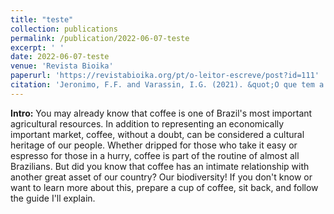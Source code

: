```yaml
---
title: "teste"
collection: publications
permalink: /publication/2022-06-07-teste
excerpt: ' '
date: 2022-06-07-teste
venue: 'Revista Bioika'
paperurl: 'https://revistabioika.org/pt/o-leitor-escreve/post?id=111'
citation: 'Jeronimo, F.F. and Varassin, I.G. (2021). &quot;O que tem a ver aves e insetos com seu café?&quot; <i>Revista Bioika</i>. 7.'
---
```


<b>Intro:</b> You may already know that coffee is one of Brazil's most important agricultural resources. In addition to representing an economically important market, coffee, without a doubt, can be considered a cultural heritage of our people. Whether dripped for those who take it easy or espresso for those in a hurry, coffee is part of the routine of almost all Brazilians. But did you know that coffee has an intimate relationship with another great asset of our country? Our biodiversity! If you don't know or want to learn more about this, prepare a cup of coffee, sit back, and follow the guide I'll explain.